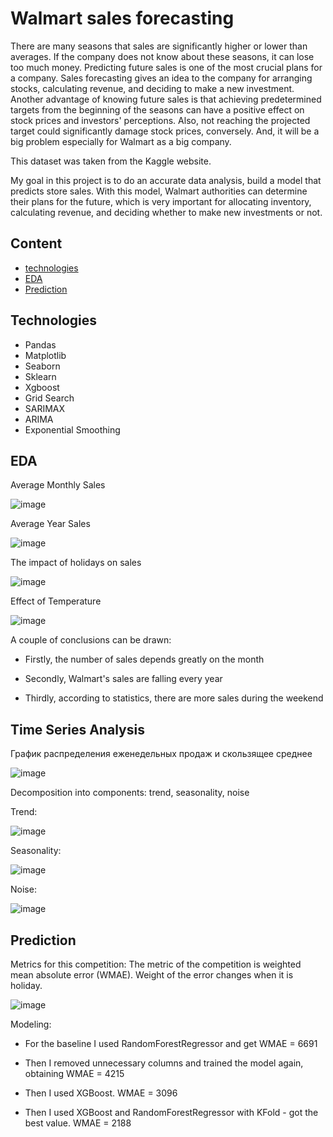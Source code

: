 # Walmart sales forecasting
There are many seasons that sales are significantly higher or lower than averages. If the company does not know about these seasons, it can lose too much money. Predicting future sales is one of the most crucial plans for a company. Sales forecasting gives an idea to the company for arranging stocks, calculating revenue, and deciding to make a new investment. Another advantage of knowing future sales is that achieving predetermined targets from the beginning of the seasons can have a positive effect on stock prices and investors' perceptions. Also, not reaching the projected target could significantly damage stock prices, conversely. And, it will be a big problem especially for Walmart as a big company.

This dataset was taken from the Kaggle website. 

My goal in this project is to do an accurate data analysis, build a model that predicts store sales. With this model, Walmart authorities can determine their plans for the future, which is very important for allocating inventory, calculating revenue, and deciding whether to make new investments or not.


## Content
- [technologies](#technologies)
- [EDA](#EDA)
- [Prediction](#Prediction)

## Technologies
- Pandas
- Matplotlib
- Seaborn
- Sklearn
- Xgboost
- Grid Search
- SARIMAX
- ARIMA
- Exponential Smoothing 


## EDA
Average Monthly Sales

![image](https://github.com/Anton4wave/Walmart-forecasting/assets/100091790/b3e07597-b6ad-42e6-aa82-3722af47bfa7)

Average Year Sales

![image](https://github.com/Anton4wave/Walmart-forecasting/assets/100091790/cf226b81-bad3-437f-97a3-9e1ff4106045)

The impact of holidays on sales

![image](https://github.com/Anton4wave/Walmart-forecasting/assets/100091790/64aa7e79-98ce-4ea6-bcc1-f50ba5bacb49)

Effect of Temperature

![image](https://github.com/Anton4wave/Walmart-forecasting/assets/100091790/e9dc97fc-722e-4ce3-b41f-f236c570f2c1)


A couple of conclusions can be drawn:

- Firstly, the number of sales depends greatly on the month

- Secondly, Walmart's sales are falling every year

- Thirdly, according to statistics, there are more sales during the weekend

## Time Series Analysis

График распределения еженедельных продаж и скользящее среднее 

![image](https://github.com/Anton4wave/Walmart-forecasting/assets/100091790/e2763b2d-69d7-46d9-9af9-82590ad5fcfb)

Decomposition into components: trend, seasonality, noise

Trend:

![image](https://github.com/Anton4wave/Walmart-forecasting/assets/100091790/3affa7a6-bf92-4a7b-a1b2-9713becab597)

Seasonality:

![image](https://github.com/Anton4wave/Walmart-forecasting/assets/100091790/a8f87908-f088-4f52-849b-a498be23996a)

Noise:

![image](https://github.com/Anton4wave/Walmart-forecasting/assets/100091790/b8803ba7-a586-423f-8a2a-5a4a9b10a591)



## Prediction 

Metrics for this competition: The metric of the competition is weighted mean absolute error (WMAE). Weight of the error changes when it is holiday.

![image](https://github.com/Anton4wave/Walmart-forecasting/assets/100091790/174b5c63-27ee-45c3-bf17-e1a97a9a40d0)

Modeling:

- For the baseline I used RandomForestRegressor and get WMAE = 6691

- Then I removed unnecessary columns and trained the model again, obtaining WMAE = 4215

- Then I used XGBoost. WMAE = 3096

- Then I used XGBoost and RandomForestRegressor with KFold - got the best value. WMAE = 2188

